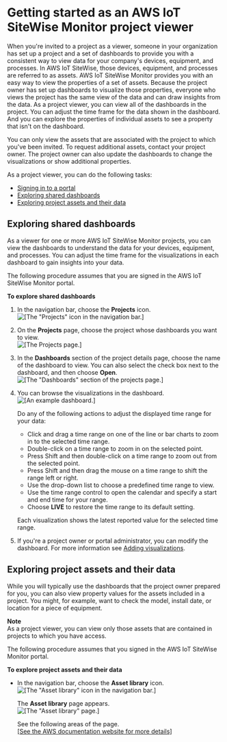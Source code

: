 # Getting started as an AWS IoT SiteWise Monitor project viewer<a name="project-viewer-getting-started"></a>

When you're invited to a project as a viewer, someone in your organization has set up a project and a set of dashboards to provide you with a consistent way to view data for your company's devices, equipment, and processes\. In AWS IoT SiteWise, those devices, equipment, and processes are referred to as assets\. AWS IoT SiteWise Monitor provides you with an easy way to view the properties of a set of assets\. Because the project owner has set up dashboards to visualize those properties, everyone who views the project has the same view of the data and can draw insights from the data\. As a project viewer, you can view all of the dashboards in the project\. You can adjust the time frame for the data shown in the dashboard\. And you can explore the properties of individual assets to see a property that isn't on the dashboard\.

You can only view the assets that are associated with the project to which you've been invited\. To request additional assets, contact your project owner\. The project owner can also update the dashboards to change the visualizations or show additional properties\.

As a project viewer, you can do the following tasks:
+ [Signing in to a portal](getting-started.md#portal-login)
+ [Exploring shared dashboards](#project-viewer-exploring-dashboards)
+ [Exploring project assets and their data](#project-viewer-exploring-assets)

## Exploring shared dashboards<a name="project-viewer-exploring-dashboards"></a>

As a viewer for one or more AWS IoT SiteWise Monitor projects, you can view the dashboards to understand the data for your devices, equipment, and processes\. You can adjust the time frame for the visualizations in each dashboard to gain insights into your data\.

The following procedure assumes that you are signed in the AWS IoT SiteWise Monitor portal\.

**To explore shared dashboards**

1. In the navigation bar, choose the **Projects** icon\.  
![\[The "Projects" icon in the navigation bar.\]](http://docs.aws.amazon.com/iot-sitewise/latest/appguide/images/portal-navigation-projects-console.png)

1. On the **Projects** page, choose the project whose dashboards you want to view\.  
![\[The Projects page.\]](http://docs.aws.amazon.com/iot-sitewise/latest/appguide/images/projects-portal-user-choose-project-console.png)

1. In the **Dashboards** section of the project details page, choose the name of the dashboard to view\. You can also select the check box next to the dashboard, and then choose **Open**\.  
![\[The "Dashboards" section of the projects page.\]](http://docs.aws.amazon.com/iot-sitewise/latest/appguide/images/project-project-viewer-view-dashboard-console.png)

1. You can browse the visualizations in the dashboard\.  
![\[An example dashboard.\]](http://docs.aws.amazon.com/iot-sitewise/latest/appguide/images/dashboard-project-viewer-view-dashboard-console.png)

   Do any of the following actions to adjust the displayed time range for your data:<a name="modify-visualization-time-range"></a>
   + <a name="modify-visualization-zoom-in-selected"></a>Click and drag a time range on one of the line or bar charts to zoom in to the selected time range\.
   + <a name="modify-visualization-zoom-in-point"></a>Double\-click on a time range to zoom in on the selected point\.
   + <a name="modify-visualization-zoom-out-point"></a>Press Shift and then double\-click on a time range to zoom out from the selected point\.
   + <a name="modify-visualization-shift-range"></a>Press Shift and then drag the mouse on a time range to shift the range left or right\.
   + <a name="modify-visualization-predefined-time"></a>Use the drop\-down list to choose a predefined time range to view\.
   + Use the time range control to open the calendar and specify a start and end time for your range\.
   + <a name="modify-visualization-restore-live"></a>Choose **LIVE** to restore the time range to its default setting\.

   Each visualization shows the latest reported value for the selected time range\.

1. If you're a project owner or portal administrator, you can modify the dashboard\. For more information see [Adding visualizations](add-visualizations.md)\.

## Exploring project assets and their data<a name="project-viewer-exploring-assets"></a>

While you will typically use the dashboards that the project owner prepared for you, you can also view property values for the assets included in a project\. You might, for example, want to check the model, install date, or location for a piece of equipment\.

**Note**  
As a project viewer, you can view only those assets that are contained in projects to which you have access\.

The following procedure assumes that you signed in the AWS IoT SiteWise Monitor portal\.

**To explore project assets and their data**
+ In the navigation bar, choose the **Asset library** icon\.  
![\[The "Asset library" icon in the navigation bar.\]](http://docs.aws.amazon.com/iot-sitewise/latest/appguide/images/portal-navigation-asset-library-console.png)

  The **Asset library** page appears\.  
![\[The "Asset library" page.\]](http://docs.aws.amazon.com/iot-sitewise/latest/appguide/images/asset-library-project-owner-console.png)

  See the following areas of the page\.    
[\[See the AWS documentation website for more details\]](http://docs.aws.amazon.com/iot-sitewise/latest/appguide/project-viewer-getting-started.html)